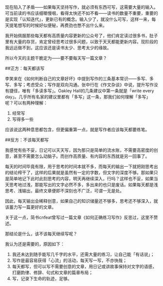现在陷入了矛盾——如果每天坚持写作，就必须有东西可写，这需要大量的输入。可当前读的书应该细嚼慢咽，看得太快还不如不看——读书的数量不重要，重要的是实现「认知迭代」，更新已有的概念。输入少了，就没什么可写，这样一来，每天提笔想写的时候好似便秘，再费劲也憋不出什么来。

我开始佩服那些每天都有高质量内容更新的公众号了，他们肯定读过很多书，肚子里有大量的存货，肯定曾经思考过很多问题，以致于天天都能更新内容。现阶段的我远远做不到，这应该还是读书太少、思考太少的缘故。

所以今天的主题干脆定为——要不要每天写一篇文章？

##正方：每天都该写

李笑来在《如何判断自己的文章好坏》中提到写作的三条基本常识——多写、多写、多写；考虑受众；写作是双向沟通。张中行在《作文杂谈》中说，提升写作没有捷径，唯有「多读多写」。Oakley Hall的几条建议中第一条就是「write every day」。几乎所有名家的建议里都有「多写」这一条，那我们如何理解「多写」呢？可以有两种理解：

1. 经常写
2. 写得多一些

应该说这两种意思都包含，但更偏重第一点，就是写作者应该每天都要练笔。

##反方：不该每天都写

我感觉有些不妥，日记可以天天写，因为那只是简单的流水账，不需要高密度的创意，甚至不需要怎么动脑子。而创作高质量、有内容的东西就是另一回事了。

每天的时间毕竟有限，用于思考的时间本就不多，而每天的输出一下就把刚思考出的结论榨干了，这样的后果就是虽然有一定的字数，但文字的深度不够。那如果只是简单地记下此时此刻思考的内容，明天再继续深入，行吗？这样也不妥，如果当天思考地过浅，那能写出的文字必然不多，多出来的也只是废话。如果每天都是浅思考、浅输出，最终文章便即不深刻也不广泛，可谓一无是处。

因此，每天输出会稀释创意，如果自己的知识储量还不够多，思考还不够深入，就该蓄力写一篇更好的文章。

关于这一点，简书cnfeat曾写过一篇文章《如何正确练习写作》反思过，这里不赘述。

那结论是什么，该不该每天继续写呢？

我认为还是需要的，原因如下：

1. 我还未达到随手能写几千字的水平，还需大量的练习，让自己能「有话说」；
2. 写作是最容易获得「心流」的活动，每天写一写，不亦快哉；
3. 每天都写，但可以写不需要创意的文章，用日记或讲故事保持对文字的语感，打磨韵律、修辞、句式和文章的篇章布局；
4. 写，记录下生命的轨迹，足够。
